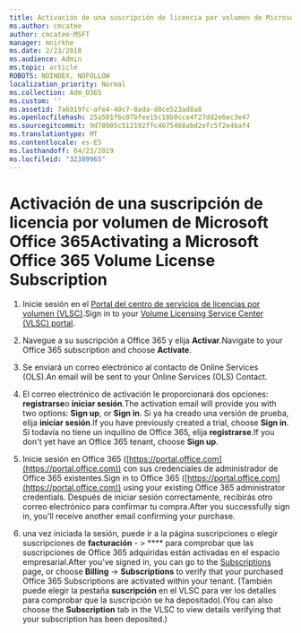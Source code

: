 ```yaml
---
title: Activación de una suscripción de licencia por volumen de Microsoft Office 365
ms.author: cmcatee
author: cmcatee-MSFT
manager: mnirkhe
ms.date: 2/23/2018
ms.audience: Admin
ms.topic: article
ROBOTS: NOINDEX, NOFOLLOW
localization_priority: Normal
ms.collection: Adm_O365
ms.custom: ''
ms.assetid: 7a6919fc-afe4-40c7-8ada-d8ce523ad8a8
ms.openlocfilehash: 25a501f6c07bfee15c18b0cce4f27dd2e6ec3e47
ms.sourcegitcommit: 9d78905c512192ffc4675468abd2efc5f2e4baf4
ms.translationtype: MT
ms.contentlocale: es-ES
ms.lasthandoff: 04/23/2019
ms.locfileid: "32389965"
---
```

# <a name="activating-a-microsoft-office-365-volume-license-subscription"></a><span data-ttu-id="4b956-102">Activación de una suscripción de licencia por volumen de Microsoft Office 365</span><span class="sxs-lookup"><span data-stu-id="4b956-102">Activating a Microsoft Office 365 Volume License Subscription</span></span>

1. <span data-ttu-id="4b956-103">Inicie sesión en el [Portal del centro de servicios de licencias por volumen (VLSC)](http://go.microsoft.com/fwlink/p/?LinkId=329762).</span><span class="sxs-lookup"><span data-stu-id="4b956-103">Sign in to your [Volume Licensing Service Center (VLSC) portal](http://go.microsoft.com/fwlink/p/?LinkId=329762).</span></span>
    
2. <span data-ttu-id="4b956-104">Navegue a su suscripción a Office 365 y elija **Activar**.</span><span class="sxs-lookup"><span data-stu-id="4b956-104">Navigate to your Office 365 subscription and choose **Activate**.</span></span>
    
3. <span data-ttu-id="4b956-105">Se enviará un correo electrónico al contacto de Online Services (OLS).</span><span class="sxs-lookup"><span data-stu-id="4b956-105">An email will be sent to your Online Services (OLS) Contact.</span></span>
    
4. <span data-ttu-id="4b956-106">El correo electrónico de activación le proporcionará dos opciones: **registrarse**o **iniciar sesión**.</span><span class="sxs-lookup"><span data-stu-id="4b956-106">The activation email will provide you with two options: **Sign up**, or **Sign in**.</span></span> <span data-ttu-id="4b956-107">Si ya ha creado una versión de prueba, elija **iniciar sesión**.</span><span class="sxs-lookup"><span data-stu-id="4b956-107">If you have previously created a trial, choose **Sign in**.</span></span> <span data-ttu-id="4b956-108">Si todavía no tiene un inquilino de Office 365, elija **registrarse**.</span><span class="sxs-lookup"><span data-stu-id="4b956-108">If you don't yet have an Office 365 tenant, choose **Sign up**.</span></span>
    
5. <span data-ttu-id="4b956-109">Inicie sesión en Office 365 ([https://portal.office.com](https://portal.office.com)) con sus credenciales de administrador de Office 365 existentes.</span><span class="sxs-lookup"><span data-stu-id="4b956-109">Sign in to Office 365 ([https://portal.office.com](https://portal.office.com)) using your existing Office 365 administrator credentials.</span></span> <span data-ttu-id="4b956-110">Después de iniciar sesión correctamente, recibirás otro correo electrónico para confirmar tu compra.</span><span class="sxs-lookup"><span data-stu-id="4b956-110">After you successfully sign in, you'll receive another email confirming your purchase.</span></span>
    
6. <span data-ttu-id="4b956-111">una vez iniciada la sesión, puede ir a la [](https://go.microsoft.com/fwlink/p/?linkid=842054) página suscripciones o elegir suscripciones de **facturación**  - \> \*\*\*\* para comprobar que las suscripciones de Office 365 adquiridas están activadas en el espacio empresarial.</span><span class="sxs-lookup"><span data-stu-id="4b956-111">After you've signed in, you can go to the [Subscriptions](https://go.microsoft.com/fwlink/p/?linkid=842054) page, or choose **Billing** -\> **Subscriptions** to verify that your purchased Office 365 Subscriptions are activated within your tenant.</span></span> <span data-ttu-id="4b956-112">(También puede elegir la pestaña **suscripción** en el VLSC para ver los detalles para comprobar que la suscripción se ha depositado).</span><span class="sxs-lookup"><span data-stu-id="4b956-112">(You can also choose the **Subscription** tab in the VLSC to view details verifying that your subscription has been deposited.)</span></span> 
    

